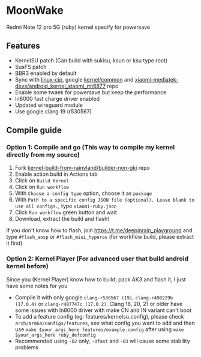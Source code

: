 # MoonWake

Redmi Note 12 pro 5G (ruby) kernel specify for powersave

## Features

- KernelSU patch (Can build with sukisu, ksun or ksu type root)
- SusFS patch
- BBR3 enabled by default
- Sync with [linux-cip](https://git.kernel.org/pub/scm/linux/kernel/git/cip/linux-cip.git/), google [kernel/common](https://android.googlesource.com/kernel/common) and [xiaomi-mediatek-devs/android_kernel_xiaomi_mt6877](https://github.com/xiaomi-mediatek-devs/android_kernel_xiaomi_mt6877) repo
- Enable some twaek for powersave but keep the performance
- ln8000 fast charge driver enabled
- Updated wireguard module
- Use google clang 19 (r530567)

## Compile guide

### Option 1: Compile and go (This way to compile my kernel directly from my source)

1. Fork [kernel-build-from-rainyland/builder-non-gki](https://github.com/kernel-build-from-rainyland/builder-non-gki) repo
2. Enable action build in Actions tab
3. Click on `Build Kernel`
4. Click on `Run workflow`
5. With `Choose a config type` option, choose it as `package`
6. With `Path to a specific config JSON file (optional). Leave blank to use all configs.`, type `xiaomi-ruby.json`
7. Click `Run workflow` green button and wait
8. Download, extract the build and flash!

If you don't know how to flash, join <https://t.me/deepinrain_playground> and type `#flash_aosp` or `#flash_miui_hyperos` (for workflow build, please extract it first)

### Option 2: Kernel Player (For advanced user that build android kernel before)

Since you (Kernel Player) know how to build, pack AK3 and flash it, I just have some notes for you
- Compile it with only google `clang-r530567 (19)`, `clang-r498229b (17.0.4)` or `clang-r487747c (17.0.2)`. Clang 18, 20, 21 or older have some issues with ln8000 driver with make CN and IN variant can't boot
- To add a feature config (eg: features/kernelsu.config), please check `arch/arm64/configs/features`, see what config you want to add and then use `make $your_args_here features/example.config` after using `make $your_args_here ruby_defconfig`
- Recommended using `-O2` only, `-Ofast` and `-O3` will cause some stability problems

